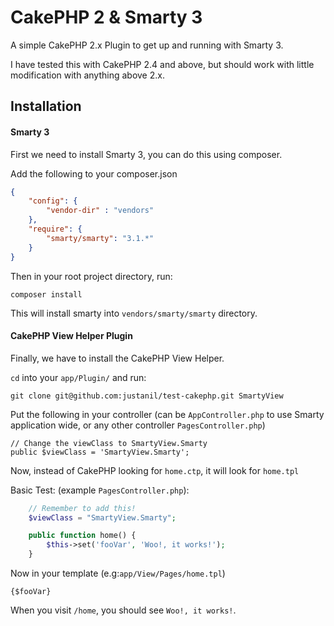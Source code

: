 CakePHP 2 & Smarty 3
================

A simple CakePHP 2.x Plugin to get up and running with Smarty 3.

I have tested this with CakePHP 2.4 and above, but should work with little modification with anything above 2.x.

## Installation

#### Smarty 3
First we need to install Smarty 3, you can do this using composer.

Add the following to your composer.json

```json
{
	"config": {
		"vendor-dir" : "vendors"
	},
	"require": {
		"smarty/smarty": "3.1.*"
	}
}
```

Then in your root project directory, run:

    composer install

This will install smarty into `vendors/smarty/smarty` directory.

#### CakePHP View Helper Plugin

Finally, we have to install the CakePHP View Helper.

`cd` into your `app/Plugin/` and run:

    git clone git@github.com:justanil/test-cakephp.git SmartyView

Put the following in your controller (can be `AppController.php` to use Smarty application wide, or any other controller `PagesController.php`)

	// Change the viewClass to SmartyView.Smarty
    public $viewClass = 'SmartyView.Smarty';

Now, instead of CakePHP looking for `home.ctp`, it will look for `home.tpl`

Basic Test: (example `PagesController.php`):

```php
	// Remember to add this!
	$viewClass = "SmartyView.Smarty";

	public function home() {
		$this->set('fooVar', 'Woo!, it works!');
	}
```

Now in your template (e.g:`app/View/Pages/home.tpl`)

	{$fooVar}

When you visit `/home`, you should see `Woo!, it works!`.

